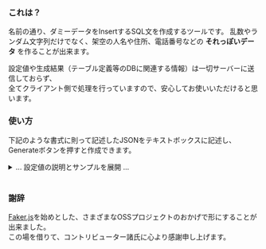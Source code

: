 ### これは？
名前の通り、ダミーデータをInsertするSQL文を作成するツールです。
乱数やランダム文字列だけでなく、架空の人名や住所、電話番号などの **それっぽいデータ** を作ることが出来ます。
  
設定値や生成結果（テーブル定義等のDBに関連する情報）は一切サーバーに送信しておらず、  
全てクライアント側で処理を行っていますので、安心してお使いいただけると思います。

### 使い方
下記のような書式に則って記述したJSONをテキストボックスに記述し、Generateボタンを押すと作成できます。  

<details>
<summary>... 設定値の説明とサンプルを展開 ...</summary>
<div>

* defaultCount  
必須。数値のみ許容。  
後述のtables内でcountが省かれた際に生成件数として使用される値。
* locale  
省略可。文字列のみ許容。  
ダミーデータのロケールを設定する。設定できるロケールは[Faker.jsのLocalization](https://github.com/marak/Faker.js/#localization)に準拠する。
* tables  
必須。配列のみ許容。
  * name  
  必須。文字列のみ許容。  
  テーブル名を設定する。
  * count  
  省略可。数値のみ許容。  
  テーブル単位での生成件数を調節できる。
  * columns  
  必須。配列のみ許容。  
    * name
    必須。文字列のみ許容。  
    カラム名を設定する。
    * autoIncrement  
    省略可。true/falseのみ設定可。
    オートインクリメントによるID自動採番を行うカラムかどうかを設定する。
    * fakeOrder  
    省略可。文字列または文字列の配列のみ許容。  
    [Faker.jsのAPI Methods](https://github.com/marak/Faker.js/#api-methods)に記載されているメソッドを[Faker.jsのFaker.fake()](https://github.com/marak/Faker.js/#fakerfake)の書式で表した文字列を設定する。  
    文字列配列にすることで複数設定可能。
    * foreignKey  
    省略可。  
    値が設定された場合、対象のテーブル・カラムに存在する値をランダムで生成値とする。  
    （外部キー制約に抵触しないようにする）
      * table
      必須。文字列のみ許容。  
      制約先のテーブル名を設定する。  
      ここに設定するテーブル名は、このtablesオブジェクトよりも前に定義されている  
      tablesオブジェクトである必要がある。  
      （ここの定義より後で出てきたtablesオブジェクトが持つテーブル名は使えない）
      * columns
      必須。文字列のみ許容。  
      制約先のカラム名を設定する。 制限事項は上記のtableと同様。

<br />

以下、サンプル。
```json
{
    "defaultCount": 30,
    "tables": [
        {
            "name": "employee_table",
            "count": 5,
            "columns": [
                {
                    "name": "id",
                    "autoIncrement": true
                },
                {
                    "name": "name",
                    "fakerOrder": "name.findName"
                },
                {
                    "name": "zip_code",
                    "fakerOrder": "address.zipCode"
                },
                {
                    "name": "address",
                    "fakerOrder": [
                        "address.state",
                        "address.city",
                        "address.streetAddress",
                        "address.secondaryAddress"
                    ]
                }
            ]
        },
        {
            "name": "employee_comments_table",
            "count": 100,
            "columns": [
                {
                    "name": "id",
                    "autoIncrement": true
                },
                {
                    "name": "main_id",
                    "foreignKey": {
                        "table": "employee_table",
                        "column": "id"
                    }
                }
            ]
        }
    ]
}
```

</div>
</details>

<br />

### 謝辞
[Faker.js](https://github.com/marak/Faker.js/)を始めとした、さまざまなOSSプロジェクトのおかげで形にすることが出来ました。  
この場を借りて、コントリビューター諸氏に心より感謝申し上げます。